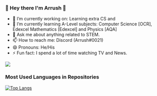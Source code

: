 ### 👋 Hey there I'm Arrush 👋

<!-- **ArrushC/ArrushC** is a ✨ _special_ ✨ repository because its `README.md` (this file) appears on your GitHub profile.-->

- 🔭 I’m currently working on: Learning extra CS and 
- 🌱 I’m currently learning A-Level subjects: Computer Science [OCR], Edexcel Mathematics [Edexcel] and Physics [AQA]
- 💬 Ask me about anything related to STEM.
- 📫 How to reach me: Discord (Arrush#0021)
- 😄 Pronouns: He/His
- ⚡ Fun fact: I spend a lot of time watching TV and News.

<img src="https://github-readme-stats.vercel.app/api?username=ArrushC&&show_icons=true&hide_border=true&title_color=ffffff&icon_color=4C71F2&text_color=daf7dc&bg_color=151515">

### Most Used Languages in Repositories
[![Top Langs](https://github-readme-stats.vercel.app/api/top-langs/?username=arrushc&layout=compact)](https://github.com/anuraghazra/github-readme-stats)

